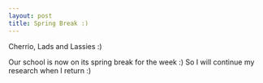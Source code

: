 ```yaml
---
layout: post
title: Spring Break :)
---
```


Cherrio, Lads and Lassies :)

Our school is now on its spring break for the week :) So I will continue my research when I return :) 
